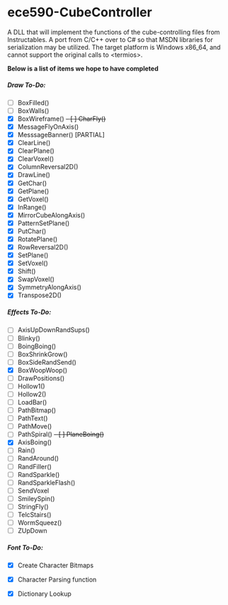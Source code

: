 # ece590-CubeController
A DLL that will implement the functions of the cube-controlling files from Instructables. 
A port from C/C++ over to C# so that MSDN libraries for serialization may be utilized. 
The target platform is Windows x86_64, and cannot support the original calls to &lt;termios>.


**Below is a list of items we hope to have completed**

##### Draw To-Do:
- [ ] BoxFilled()
- [ ] BoxWalls()
- [x] BoxWireframe()
  ~~- [ ] CharFly()~~
- [x] MessageFlyOnAxis()
- [x] MesssageBanner() [PARTIAL]
- [x] ClearLine()
- [x] ClearPlane()
- [x] ClearVoxel()
- [x] ColumnReversal2D()
- [x] DrawLine()
- [x] GetChar()
- [x] GetPlane()
- [x] GetVoxel()
- [x] InRange()
- [x] MirrorCubeAlongAxis()
- [x] PatternSetPlane()
- [x] PutChar()
- [x] RotatePlane()
- [x] RowReversal2D()
- [x] SetPlane()
- [x] SetVoxel()
- [x] Shift()
- [x] SwapVoxel()
- [x] SymmetryAlongAxis()
- [x] Transpose2D()

##### Effects To-Do:
- [ ] AxisUpDownRandSups()
- [ ] Blinky()
- [ ] BoingBoing()
- [ ] BoxShrinkGrow()
- [ ] BoxSideRandSend()
- [x] BoxWoopWoop()
- [ ] DrawPositions()
- [ ] Hollow1()
- [ ] Hollow2()
- [ ] LoadBar()
- [ ] PathBitmap()
- [ ] PathText()
- [ ] PathMove()
- [ ] PathSpiral()
  ~~- [ ] PlaneBoing()~~
- [x] AxisBoing()
- [ ] Rain()
- [ ] RandAround()
- [ ] RandFiller()
- [ ] RandSparkle()
- [ ] RandSparkleFlash()
- [ ] SendVoxel
- [ ] SmileySpin()
- [ ] StringFly()
- [ ] TelcStairs()
- [ ] WormSqueez()
- [ ] ZUpDown

##### Font To-Do:
- [x] Create Character Bitmaps
- [x] Character Parsing function
- [x] Dictionary Lookup



